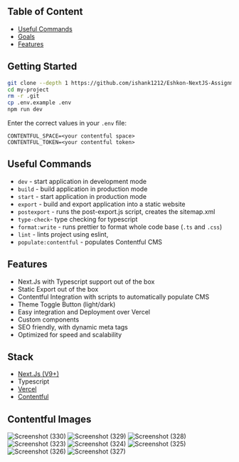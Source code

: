 ## Table of Content

- [Useful Commands](#useful-commands)
- [Goals](#goals)
- [Features](#features)

## Getting Started

```bash
git clone --depth 1 https://github.com/ishank1212/Eshkon-NextJS-Assignment.git
cd my-project
rm -r .git
cp .env.example .env
npm run dev
```
Enter the correct values in your `.env` file:

```
CONTENTFUL_SPACE=<your contentful space>
CONTENTFUL_TOKEN=<your contentful token>

```

## Useful Commands

- `dev` - start application in development mode
- `build` - build application in production mode
- `start` - start application in production mode
- `export` - build and export application into a static website
- `postexport` - runs the post-export.js script, creates the sitemap.xml
- `type-check`- type checking for typescript
- `format:write` - runs prettier to format whole code base (`.ts` and `.css`)
- `lint` - lints project using eslint,
- `populate:contentful` - populates Contentful CMS



## Features

- Next.Js with Typescript support out of the box
- Static Export out of the box
- Contentful Integration with scripts to automatically populate CMS
- Theme Toggle Button (light/dark)
- Easy integration and Deployment over Vercel
- Custom components
- SEO friendly, with dynamic meta tags
- Optimized for speed and scalability

## Stack

- [Next.Js (V9+)](https://github.com/zeit/next.js)
- Typescript
- [Vercel](https://www.vercel.com)
- [Contentful](https://www.contentful.com)


## Contentful Images
![Screenshot (330)](https://github.com/ishank1212/Eshkon-NextJS-Assignment/assets/73271919/45827b42-b4d5-42fc-8f85-17cf8b62a4b0)
![Screenshot (329)](https://github.com/ishank1212/Eshkon-NextJS-Assignment/assets/73271919/ac2b5f5e-b322-4c56-be02-e420814314ad)
![Screenshot (328)](https://github.com/ishank1212/Eshkon-NextJS-Assignment/assets/73271919/a646d4d2-068b-472d-b789-cf5fd976af44)
![Screenshot (323)](https://github.com/ishank1212/Eshkon-NextJS-Assignment/assets/73271919/a83e0a49-83f0-4e01-b848-4bfaee92b24a)
![Screenshot (324)](https://github.com/ishank1212/Eshkon-NextJS-Assignment/assets/73271919/86077274-205b-47fb-ba08-b84ae95162db)
![Screenshot (325)](https://github.com/ishank1212/Eshkon-NextJS-Assignment/assets/73271919/7c560a0c-c8c4-489e-8285-20a0d75ba213)
![Screenshot (326)](https://github.com/ishank1212/Eshkon-NextJS-Assignment/assets/73271919/5b496278-f21f-407a-91aa-296265d6f07e)
![Screenshot (327)](https://github.com/ishank1212/Eshkon-NextJS-Assignment/assets/73271919/5baffcb5-a3e0-456b-9ebc-98e8f1deb9ab)
